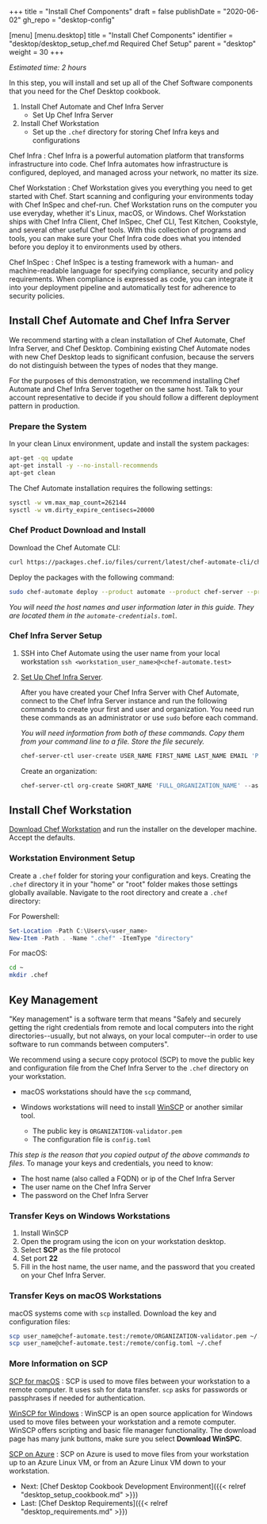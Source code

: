 +++
title = "Install Chef Components"
draft = false
publishDate = "2020-06-02"
gh_repo = "desktop-config"

[menu]
  [menu.desktop]
    title = "Install Chef Components"
    identifier = "desktop/desktop_setup_chef.md Required Chef Setup"
    parent = "desktop"
    weight = 30
+++

*Estimated time: 2 hours*

In this step, you will install and set up all of the Chef Software components that you need for the Chef Desktop cookbook.

1. Install Chef Automate and Chef Infra Server
   - Set Up Chef Infra Server
1. Install Chef Workstation
   - Set up the `.chef` directory for storing Chef Infra keys and configurations

Chef Infra
: Chef Infra is a powerful automation platform that transforms infrastructure into code. Chef Infra automates how infrastructure is configured, deployed, and managed across your network, no matter its size.

Chef Workstation
: Chef Workstation gives you everything you need to get started with Chef. Start scanning and configuring your environments today with Chef InSpec and chef-run. Chef Workstation runs on the computer you use everyday, whether it's Linux, macOS, or Windows.
Chef Workstation ships with Chef Infra Client, Chef InSpec, Chef CLI, Test Kitchen, Cookstyle, and several other useful Chef tools. With this collection of programs and tools, you can make sure your Chef Infra code does what you intended before you deploy it to environments used by others.

Chef InSpec
: Chef InSpec is a testing framework with a human- and machine-readable language for specifying compliance, security and policy requirements. When compliance is expressed as code, you can integrate it into your deployment pipeline and automatically test for adherence to security policies.

## Install Chef Automate and Chef Infra Server

We recommend starting with a clean installation of Chef Automate, Chef Infra Server, and Chef Desktop. Combining existing Chef Automate nodes with new Chef Desktop leads to significant confusion, because the servers do not distinguish between the types of nodes that they mange.

For the purposes of this demonstration, we recommend installing Chef Automate and Chef Infra Server together on the same host. Talk to your account representative to decide if you should follow a different deployment pattern in production.

### Prepare the System

In your clean Linux environment, update and install the system packages:

```bash
apt-get -qq update
apt-get install -y --no-install-recommends
apt-get clean
```

The Chef Automate installation requires the following settings:

```bash
sysctl -w vm.max_map_count=262144
sysctl -w vm.dirty_expire_centisecs=20000
```

### Chef Product Download and Install

Download the Chef Automate CLI:

```bash
curl https://packages.chef.io/files/current/latest/chef-automate-cli/chef-automate_linux_amd64zip | gunzip - > chef-automate && chmod +x chef-automate
```

Deploy the packages with the following command:

```bash
sudo chef-automate deploy --product automate --product chef-server --product desktop
```

*You will need the host names and user information later in this guide. They are located them in the `automate-credentials.toml`.*

### Chef Infra Server Setup

1. SSH into Chef Automate using the user name from your local workstation `ssh <workstation_user_name>@<chef-automate.test>`

1. [Set Up Chef Infra Server](https://automate.chef.io/docs/infra-server/#use-knife-with-chef-infra-server).

   After you have created your Chef Infra Server with Chef Automate, connect to the Chef Infra Server instance and run the following commands to create your first and user and organization. You need run these commands as an administrator or use `sudo` before each command.

   *You will need information from both of these commands. Copy them from your command line to a file. Store the file securely.*

    ```powershell
    chef-server-ctl user-create USER_NAME FIRST_NAME LAST_NAME EMAIL 'PASSWORD' --filename USER_NAME.pem
    ```

   Create an organization:

   ```powershell
   chef-server-ctl org-create SHORT_NAME 'FULL_ORGANIZATION_NAME' --association_user USER_NAME --filename ORGANIZATION-validator.pem
   ```

## Install Chef Workstation

[Download Chef Workstation](https://downloads.chef.io/chef-workstation) and run the installer on the developer machine. Accept the defaults.

### Workstation Environment Setup

Create a `.chef` folder for storing your configuration and keys. Creating the `.chef` directory it in your "home" or "root" folder makes those settings globally available. Navigate to the root directory and create a `.chef` directory:

  For Powershell:

  ```powershell
  Set-Location -Path C:\Users\<user_name>
  New-Item -Path . -Name ".chef" -ItemType "directory"
  ```

  For macOS:

  ```bash
  cd ~
  mkdir .chef
  ```

## Key Management

"Key management" is a software term that means "Safely and securely getting the right credentials from remote and local computers into the right directories--usually, but not always, on your local computer--in order to use software to run commands between computers".

We recommend using a secure copy protocol (SCP) to move the public key and configuration file from the Chef Infra Server to the `.chef` directory on your workstation.

- macOS workstations should have the `scp` command,
- Windows workstations will need to install [WinSCP](https://winscp.net/eng/index.php) or another similar tool.

  - The public key is `ORGANIZATION-validator.pem`
  - The configuration file is `config.toml`

*This step is the reason that you copied output of the above commands to files.* To manage your keys and credentials, you need to know:

- The host name (also called a FQDN) or ip of the Chef Infra Server
- The user name on the Chef Infra Server
- The password on the Chef Infra Server

### Transfer Keys on Windows Workstations

1. Install WinSCP
1. Open the program using the icon on your workstation desktop.
1. Select **SCP** as the file protocol
1. Set port **22**
1. Fill in the host name, the user name, and the password that you created on your Chef Infra Server.

### Transfer Keys on macOS Workstations

macOS systems come with `scp` installed. Download the key and configuration files:

```bash
scp user_name@chef-automate.test:/remote/ORGANIZATION-validator.pem ~/.chef
scp user_name@chef-automate.test:/remote/config.toml ~/.chef
```

### More Information on SCP

[SCP for macOS](https://linuxize.com/post/how-to-use-scp-command-to-securely-transfer-files/)
: SCP is used to move files between your workstation to a remote computer. It uses ssh for data transfer. `scp` asks for passwords or passphrases if needed for authentication.

[WinSCP for Windows](https://winscp.net/index.php)
: WinSCP is an open source application for Windows used to move files between your workstation and a remote computer. WinSCP offers scripting and basic file manager functionality. The download page has many junk buttons, make sure you select **Download WinSPC**.

[SCP on Azure](https://docs.microsoft.com/azure/virtual-machines/linux/copy-files-to-linux-vm-using-scp)
: SCP on Azure is used to move files from your workstation up to an Azure Linux VM, or from an Azure Linux VM down to your workstation.

- Next: [Chef Desktop Cookbook Development Environment]({{< relref "desktop_setup_cookbook.md" >}})
- Last: [Chef Desktop Requirements]({{< relref "desktop_requirements.md" >}})
